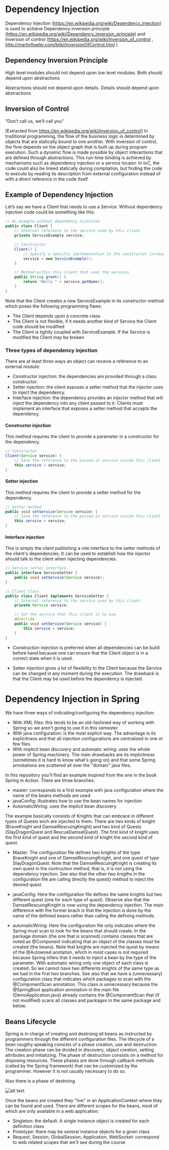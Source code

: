 # Dependency Injection
Dependency Injection (https://en.wikipedia.org/wiki/Dependency_injection) is used to achieve
Dependency inversion principle (https://en.wikipedia.org/wiki/Dependency_inversion_principle)
and Inversion of control (https://en.wikipedia.org/wiki/Inversion_of_control ,
 http://martinfowler.com/bliki/InversionOfControl.html )

## Dependency Inversion Principle

High level modules should not depend upon low level modules. Both should depend upon abstractions

Abstractions should not depend upon details. Details should depend upon abstractions

## Inversion of Control
“Don’t call us, we’ll call you”

[Extracted from https://en.wikipedia.org/wiki/Inversion_of_control] 
In traditional programming, the flow of the business logic is determined by objects that are statically bound to one another. With inversion of control, the flow depends on the object graph that is built up during program execution. Such a dynamic flow is made possible by object interactions that are defined through abstractions. This run-time binding is achieved by mechanisms such as dependency injection or a service locator. In IoC, the code could also be linked statically during compilation, but finding the code to execute by reading its description from external configuration instead of with a direct reference in the code itself.


## Example of Dependency Injection
Let’s say we have a Client that needs to use a Service. Without dependency injection code could be something like this:

```java
// An example without dependency injection
public class Client {
    // Internal reference to the service used by this client
    private ServiceExample service;

    // Constructor
    Client() {
        // Specify a specific implementation in the constructor instead of using dependency injection
        service = new ServiceExample();
    }

    // Method within this client that uses the services
    public String greet() {
        return "Hello " + service.getName();
    }
}
```

Note that the Client creates a new ServiceExample in its constructor method which poses the following programming flaws:
* The Client depends upon a concrete class
* The Client is not flexible, if it needs another kind of Service the Client code should be modified
* The Client is tightly coupled with ServiceExample. If the Service is modified the Client may be  broken

### Three types of dependency injection
There are at least three ways an object can receive a reference to an external module:
* Constructor injection: the dependencies are provided through a class constructor.
* Setter injection: the client exposes a setter method that the injector uses to inject the dependency.
* Interface injection: the dependency provides an injector method that will inject the dependency into any client passed to it. Clients must implement an interface that exposes a setter method that accepts the dependency.

#### Constructor injection
This method requires the client to provide a parameter in a constructor for the dependency.

```java
// Constructor
Client(Service service) {
    // Save the reference to the passed-in service inside this client
    this.service = service;
}
```

#### Setter injection
This method requires the client to provide a setter method for the dependency.

```java
// Setter method
public void setService(Service service) {
    // Save the reference to the passed-in service inside this client
    this.service = service;
}
```

#### Interface injection
This is simply the client publishing a role interface to the setter methods of the client's dependencies. It can be used to establish how the injector should talk to the client when injecting dependencies.

```Java
// Service setter interface.
public interface ServiceSetter {
    public void setService(Service service);
}

// Client class
public class Client implements ServiceSetter {
    // Internal reference to the service used by this client.
    private Service service;

    // Set the service that this client is to use.
    @Override
    public void setService(Service service) {
        this.service = service;
    }
}
```

* Construction injection is preferred when all dependencies can be build before hand because one can ensure that the Client object is in a correct state when it is used.

* Setter injection gives a lot of flexibility to the Client because the Service can be changed in any moment during the execution. The drawback is that the Client may be used before the dependency is injected.

# Dependency Injection in Spring
We have three ways of indicating/configuring the dependency injection:
* With XML files: this tends to be an old-fashined way of working with Spring so we aren't going to use it in this semester
* With java configuration: is the most explicit way. The advantage is its explicitness and that all injection configurations are centralized in one or few files
* With implicit bean discovery and automatic wiring: uses the whole power of Spring machinery. The main drawbacks are its implicitness (sometimes it is hard to know what's going on) and that some Spring annotations are scattered all over the "domain" java files.

In this repository you'll find an example inspired from the one in the book Spring in Action. There are three branches:
* master: corresponds to a first example with java configuration where the name of the beans methods are used
* javaConfig: illustrates how to use the bean names for injection
* AutomaticWiring: uses the implicit bean discovery

The example basically consists of Knights that can embrace in different types of Quests wich are injected to them. There are two kinds of knight (BraveKnight and DamselRescuingKnight) and two kind of Quests (SlayDragonQuest and RescueDamselQuest). The first kind of knight uses the first kind of quest and the second kind of knight the second kind of quest.

* Master: The configuration file defines two knights of the type BraveKnight and one of DamselRescuingKnight, and one quest of type SlayDragonQuest. Note that the DamselRescuingKnight is creating its own quest in the contruction method, that is, it is not using the dependency injection. See also that the other two knigths in the configuration file are calling directly the quest() method to inject the desired quest.

* javaConfig: Here the configuration file defines the same knights but two different quest (one for each type of quest). Observe also that the DamselRescuingKnight is now using the dependency injection. The main difference with the former brach is that the injection is done by the name of the definied beans rather than calling the defining methods.

* automaticWiring: Here the configuration file only indicates where the Spring must scan to look for the beans that should create. In the package domain (the one that is scanned) contains classes that are noted as @Component indicating that an object of the classes must be created (the beans). Note that knights are injected the quest by means of the @Autowired anotation, which in most cases is not required because Spring infers that it needs to inject a bean by the type of the parameter. With automatic wiring only one object of each class is created. So we cannot have two differents knights of the same type as we had in the first two branches. See also that we have a (unnecessary) configuration class that indicates which packages to scan with the @ComponentScan annotation. This class is unnecessary because the @SpringBoot application annotation in the main file (DemoApplication.java) already contains the @ComponentScan that (if not modified) scans all classes and packages in the same package and below. 


## Beans Lifecycle

Spring is in charge of creating and destroing all beans as instructed by programmers through the different configuration files. The lifecycle of a bean rougthy speaking consists of a phase creation, use and destruction. The creation phase can be divided in discovery, object creation, setting attributes and initializing. The phase of destruction consists on a method for disposing resources. These phases are done through callback methods (called by the Spring framework) that can be customized by the programmer. However it is not usually necessary to do so.

Also there is a phase of destroing 

![alt text](https://github.com/LabInternetPub/DependencyInjection/blob/master/img/Spring-bean-life-cycle.png "Bean lifecycle")

Once the beans are created they "live" in an ApplicationContext where they can be found and used. There are different scopes for the beans, most of which are only available in a web application:
* Singleton: the default. A single instance object is created for each definition class
* Prototype: there may be several instance objects for a given class
* Request, Session, GlobalSession, Application, WebSocket: correspond to web related scopes that we'll see during the course
